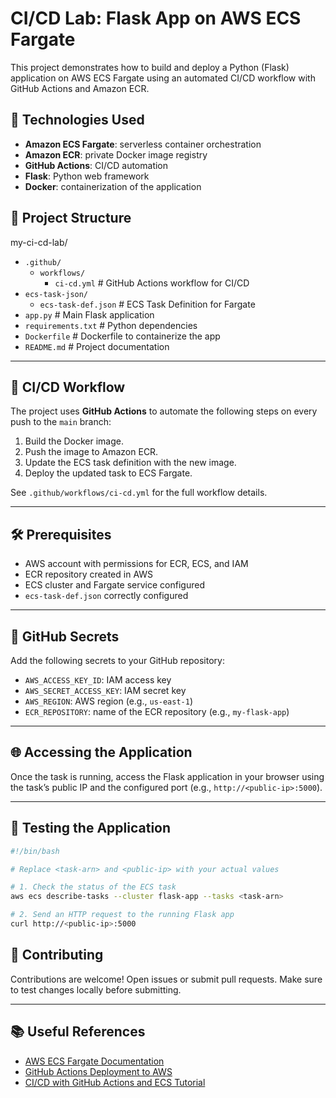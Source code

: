 # CI/CD Lab: Flask App on AWS ECS Fargate

This project demonstrates how to build and deploy a Python (Flask) application on AWS ECS Fargate using an automated CI/CD workflow with GitHub Actions and Amazon ECR.

## 🔧 Technologies Used

- **Amazon ECS Fargate**: serverless container orchestration  
- **Amazon ECR**: private Docker image registry  
- **GitHub Actions**: CI/CD automation  
- **Flask**: Python web framework  
- **Docker**: containerization of the application  

## 📂 Project Structure

my-ci-cd-lab/
- `.github/`
  - `workflows/`
    - `ci-cd.yml`            # GitHub Actions workflow for CI/CD
- `ecs-task-json/`
  - `ecs-task-def.json`      # ECS Task Definition for Fargate
- `app.py`                   # Main Flask application
- `requirements.txt`         # Python dependencies
- `Dockerfile`               # Dockerfile to containerize the app
- `README.md`                # Project documentation

---

## 🚀 CI/CD Workflow

The project uses **GitHub Actions** to automate the following steps on every push to the `main` branch:

1. Build the Docker image.  
2. Push the image to Amazon ECR.  
3. Update the ECS task definition with the new image.  
4. Deploy the updated task to ECS Fargate.  

See `.github/workflows/ci-cd.yml` for the full workflow details.

---

## 🛠️ Prerequisites

- AWS account with permissions for ECR, ECS, and IAM  
- ECR repository created in AWS  
- ECS cluster and Fargate service configured  
- `ecs-task-def.json` correctly configured  

---

## 🔐 GitHub Secrets

Add the following secrets to your GitHub repository:

- `AWS_ACCESS_KEY_ID`: IAM access key  
- `AWS_SECRET_ACCESS_KEY`: IAM secret key  
- `AWS_REGION`: AWS region (e.g., `us-east-1`)  
- `ECR_REPOSITORY`: name of the ECR repository (e.g., `my-flask-app`)  

---

## 🌐 Accessing the Application

Once the task is running, access the Flask application in your browser using the task’s public IP and the configured port (e.g., `http://<public-ip>:5000`).

---

## 🧪 Testing the Application

```bash
#!/bin/bash

# Replace <task-arn> and <public-ip> with your actual values

# 1. Check the status of the ECS task
aws ecs describe-tasks --cluster flask-app --tasks <task-arn>

# 2. Send an HTTP request to the running Flask app
curl http://<public-ip>:5000
```
## 📄 Contributing

Contributions are welcome! Open issues or submit pull requests. Make sure to test changes locally before submitting.

---

## 📚 Useful References

* [AWS ECS Fargate Documentation](https://aws.amazon.com/ecs/)
* [GitHub Actions Deployment to AWS](https://docs.github.com/en/actions/deployment/targeting-aws-environments)
* [CI/CD with GitHub Actions and ECS Tutorial](https://dev.to/aws-builders/deploy-app-on-aws-ecs-fargate-using-github-actions-13mf)

```

```
